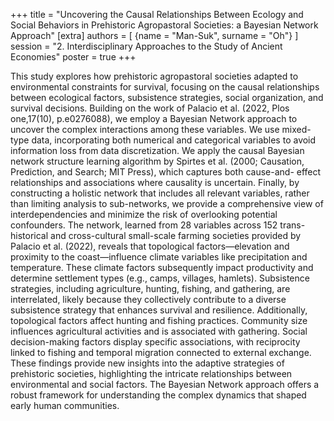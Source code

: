 +++
title = "Uncovering the Causal Relationships Between Ecology and Social Behaviors in Prehistoric Agropastoral Societies: a Bayesian Network Approach"
[extra]
authors = [
    {name = "Man-Suk", surname = "Oh"}
]
session = "2. Interdisciplinary Approaches to the Study of Ancient Economies"
poster = true
+++

This study explores how prehistoric agropastoral societies adapted to environmental constraints for survival, focusing on the causal relationships between ecological factors, subsistence strategies, social organization, and survival decisions. Building on the work of Palacio et al. (2022, Plos one,17(10), p.e0276088), we employ a Bayesian Network approach to uncover the complex interactions among these variables. We use mixed-type data, incorporating both numerical and categorical variables to avoid information loss from data discretization. We apply the causal Bayesian network structure learning algorithm by Spirtes et al. (2000; Causation, Prediction, and Search; MIT Press), which captures both cause-and- effect relationships and associations where causality is uncertain. Finally, by constructing a holistic network that includes all relevant variables, rather than limiting analysis to sub-networks, we provide a comprehensive view of interdependencies and minimize the risk of overlooking potential confounders.
The network, learned from 28 variables across 152 trans-historical and cross-cultural small-scale farming societies provided by Palacio et al. (2022), reveals that topological factors—elevation and proximity to the coast—influence climate variables like precipitation and temperature. These climate factors subsequently impact productivity and determine settlement types (e.g., camps, villages, hamlets). Subsistence strategies, including agriculture, hunting, fishing, and gathering, are interrelated, likely because they collectively contribute to a diverse subsistence strategy that enhances survival and resilience. Additionally, topological factors affect hunting and fishing practices. Community size influences agricultural activities and is associated with gathering. Social decision-making factors display specific associations, with reciprocity linked to fishing and temporal migration connected to external exchange.
These findings provide new insights into the adaptive strategies of prehistoric societies, highlighting the intricate relationships between environmental and social factors. The Bayesian Network approach offers a robust framework for understanding the complex dynamics that shaped early human communities.

